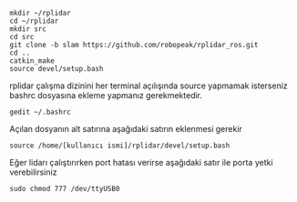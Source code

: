 	mkdir ~/rplidar
	cd ~/rplidar
	mkdir src
	cd src
	git clone -b slam https://github.com/robopeak/rplidar_ros.git
	cd ..
	catkin_make
	source devel/setup.bash

rplidar çalışma dizinini her terminal açılışında source yapmamak isterseniz bashrc dosyasına ekleme yapmanız gerekmektedir.

	gedit ~/.bashrc
	
Açılan dosyanın alt satırına aşağıdaki satırın eklenmesi gerekir

	source /home/[kullanıcı ismi]/rplidar/devel/setup.bash
	
Eğer lidarı çalıştırırken port hatası verirse aşağıdaki satır ile porta yetki verebilirsiniz
	
	sudo chmod 777 /dev/ttyUSB0 
